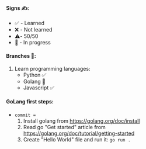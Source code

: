 #### Signs ✍️:

* ✅ - Learned
* ❌ - Not learned
* ⚠️- 50/50
* 🔄 - In progress

#### Branches 🌳:

1. Learn programming languages:
    * Python ✅
    * Golang 🔄
    * Javascript ✅

#### GoLang first steps:
* `commit = `
   1. Install golang from https://golang.org/doc/install
   2. Read go "Get started" article from https://golang.org/doc/tutorial/getting-started
   3. Create "Hello World" file and run it: `go run .`